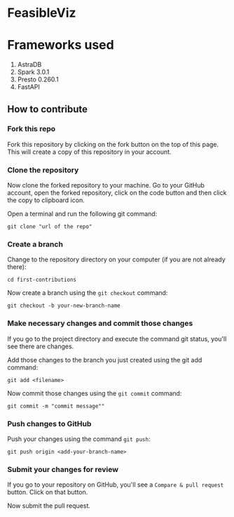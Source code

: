 # FeasibleViz

# Frameworks used
1. AstraDB
2. Spark 3.0.1
3. Presto 0.260.1
4. FastAPI

## How to contribute

### Fork this repo

Fork this repository by clicking on the fork button on the top of this page. This will create a copy of this repository in your account.

### Clone the repository

Now clone the forked repository to your machine. Go to your GitHub account, open the forked repository, click on the code button and then click the copy to clipboard icon.

Open a terminal and run the following git command:

```
git clone "url of the repo"
```

### Create a branch

Change to the repository directory on your computer (if you are not already there):

```
cd first-contributions
```

Now create a branch using the `git checkout` command:

```
git checkout -b your-new-branch-name
```

### Make necessary changes and commit those changes

If you go to the project directory and execute the command git status, you'll see there are changes.

Add those changes to the branch you just created using the git add command:

```
git add <filename>
```

Now commit those changes using the `git commit` command:

```
git commit -m "commit message""
```

### Push changes to GitHub

Push your changes using the command `git push`:

```
git push origin <add-your-branch-name>
```

### Submit your changes for review

If you go to your repository on GitHub, you'll see a `Compare & pull request` button. Click on that button.

Now submit the pull request.
